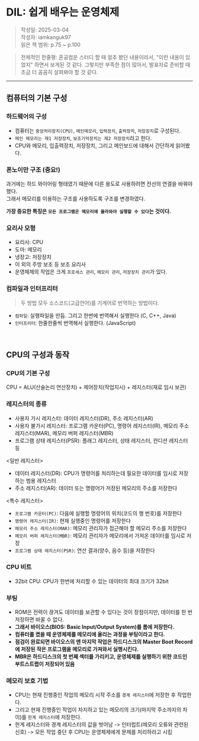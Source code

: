# DIL: 쉽게 배우는 운영체제

> 작성일: 2025-03-04<br/>
> 작성자: iamkanguk97<br/>
> 읽은 책 범위: p.75 ~ p.100<br/>

> 전체적인 한줄평: 혼공컴운 스터디 할 때 얼추 봤던 내용이라서, "이런 내용이 있었지" 하면서 보게된 것 같다. 그렇지만 부족한 점이 많아서, 발표자료 준비할 때 조금 더 꼼꼼히 살펴봐야 할 것 같다.

---

## 컴퓨터의 기본 구성

### 하드웨어의 구성

-   컴퓨터는 `중앙처리장치(CPU)`, `메인메모리`, `입력장치`, `출력장치`, `저장장치`로 구성된다.
-   `메인 메모리는 제1 저장장치`, `보조기억장치는 제2 저장장치`라고 한다.
-   CPU와 메모리, 입출력장치, 저장장치, 그리고 메인보드에 대해서 간단하게 읽어봤다.

### 폰노이만 구조 (중요!)

과거에는 하드 와이어링 형태였기 때문에 다른 용도로 사용하려면 전선의 연결을 바꿔야 했다.<br/>
그래서 메모리를 이용하는 구조를 사용하도록 구조를 변경하였다.

**가장 중요한 특징은 `모든 프로그램은 메모리에 올라와야 실행할 수 있다`는 것이다.**

### 요리사 모형

-   요리사: CPU
-   도마: 메모리
-   냉장고: 저장장치
-   이 외의 주방 보조 등 보조 요리사
-   운영체제의 작업은 크게 `프로세스 관리`, `메모리 관리`, `저장장치 관리`가 있다.

### 컴파일과 인터프리터

> 두 방법 모두 소스코드(고급언어)를 기계어로 번역하는 방법이다.

-   `컴파일`: 실행파일을 만듬. 그리고 한번에 번역해서 실행한다 (C, C++, Java)
-   `인터프리터`: 한줄한줄씩 번역해서 실행한다. (JavaScript)

<br/>

## CPU의 구성과 동작

### CPU의 기본 구성

CPU = ALU(산술논리 연산장치) + 제어장치(작업지시) + 레지스터(재료 임시 보관)

### 레지스터의 종류

-   사용자 가시 레지스터: 데이터 레지스터(DR), 주소 레지스터(AR)
-   사용자 불가시 레지스터: 프로그램 카운터(PC), 명령어 레지스터(IR), 메모리 주소 레지스터(MAR), 메모리 버퍼 레지스터(MBR)
-   프로그램 상태 레지스터(PSR): 플래그 레지스터, 상태 레지스터, 컨디션 레지스터 등

<일반 레지스터>

-   데이터 레지스터(DR): CPU가 명령어를 처리하는데 필요한 데이터를 임시로 저장하는 범용 레지스터
-   주소 레지스터(AR): 데이터 또는 명령어가 저장된 메모리의 주소를 저장한다

<특수 레지스터>

-   `프로그램 카운터(PC)`: 다음에 실행할 명령어의 위치(코드의 행 번호)를 저장한다
-   `명령어 레지스터(IR)`: 현재 실행중인 명령어를 저장한다
-   `메모리 주소 레지스터(MAR)`: 메모리 관리자가 접근해야 할 메모리 주소를 저장한다
-   `메모리 버퍼 레지스터(MBR)`: 메모리 관리자가 메모리에서 가져온 데이터를 임시로 저장
-   `프로그램 상태 레지스터(PSR)`: 연산 결과(양수, 음수 등)을 저장한다

### CPU 비트

-   32bit CPU: CPU가 한번에 처리할 수 있는 데이터의 최대 크기가 32bit

### 부팅

-   ROM은 전력이 끊겨도 데이터를 보관할 수 있다는 것이 장점이지만, 데이터를 한 번 저장하면 바꿀 수 없다.
-   **그래서 바이오스(BIOS: Basic Input/Output System)를 롬에 저장한다.**
-   **컴퓨터를 켰을 때 운영체제를 메모리에 올리는 과정을 부팅이라고 한다.**
-   **점검이 완료되면 바이오스의 맨 마지막 작업은 하드디스크의 Master Boot Record에 저장된 작은 프로그램을 메모리로 가져와서 실행시킨다.**
-   **MBR은 하드디스크의 첫 번째 섹터를 가리키고, 운영체제를 실행하기 위한 코드인 부트스트랩이 저장되어 있음**

### 메모리 보호 기법

-   CPU는 현재 진행중인 작업의 메모리 시작 주소를 `경계 레지스터`에 저장한 후 작업한다.
-   그리고 현재 진행중인 작업이 차지하고 있는 메모리의 크기(마지막 주소까지의 차이)를 `한계 레지스터`에 저장한다.
-   한계 레지스터와 경계 레지스터의 값을 벗어남 -> 인터럽트(메모리 오류와 관련된 신호) -> 모든 작업 중단 후 CPU는 운영체제에게 문제를 처리하라고 시킴
